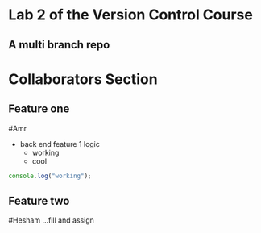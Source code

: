 # Lab 2 of the Version Control Course
A multi branch repo
---

# Collaborators Section

## Feature one
#Amr
- back end feature 1 logic
  - working
  - cool
```javascript
console.log("working");
```

## Feature two
#Hesham
...fill and assign
